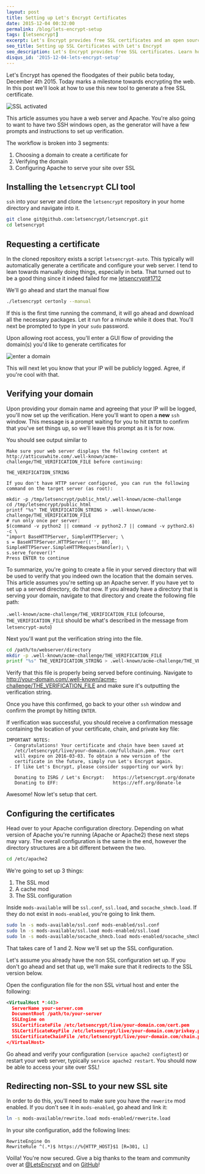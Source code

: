 ```yaml
---
layout: post
title: Setting up Let's Encrypt Certificates
date: 2015-12-04 00:32:00
permalink: /blog/lets-encrypt-setup
tags: [letsencrypt]
excerpt: Let's Encrypt provides free SSL certificates and an open source client for generating and setting up your certificates. A movement to encrypt the web. Here we look at how to use the Let's Encrypt tool.
seo_title: Setting up SSL Certificates with Let's Encrypt
seo_description: Let's Encrypt provides free SSL certificates. Learn how to set up and install a Let's Encrypt SSL Certificate for Apache
disqus_id: '2015-12-04-lets-encrypt-setup'
---
```


Let's Encrypt has opened the floodgates of their public beta today, December 4th 2015. Today marks a milestone towards encrypting the web. In this post we'll look at how to use this new tool to generate a free SSL certificate.

<img src="/dist/images/blog/lets-encrypt-setup/encrypted.png" alt="SSL activated" />

This article assumes you have a web server and Apache. You're also going to want to have two SSH windows open, as the generator will have a few prompts and instructions to set up verification.

The workflow is broken into 3 segments:

1. Choosing a domain to create a certificate for
2. Verifying the domain
3. Configuring Apache to serve your site over SSL

## Installing the `letsencrypt` CLI tool

`ssh` into your server and clone the `letsencrypt` repository in your home directory and navigate into it.

```bash
git clone git@github.com:letsencrypt/letsencrypt.git
cd letsencrypt
```

## Requesting a certificate

In the cloned repository exists a script `letsencrypt-auto`. This typically will automatically generate a certificate and configure your web server. I tend to lean towards manually doing things, especially in beta. That turned out to be a good thing since it indeed failed for me <a href="https://github.com/letsencrypt/letsencrypt/issues/1712" title="Error installing Apache2 certificates" target="_blank">letsencrypt#1712</a>

We'll go ahead and start the manual flow

```bash
./letsencrypt certonly --manual
```

If this is the first time running the command, it will go ahead and download all the necessary packages. Let it run for a minute while it does that. You'll next be prompted to type in your `sudo` password.

Upon allowing root access, you'll enter a GUI flow of providing the domain(s) you'd like to generate certificates for

<img src="/dist/images/blog/lets-encrypt-setup/domain-entry.png" alt="enter a domain" />

This will next let you know that your IP will be publicly logged. Agree, if you're cool with that.

## Verifying your domain

Upon providing your domain name and agreeing that your IP will be logged, you'll now set up the verification. Here you'll want to open a **new** `ssh` window. This message is a prompt waiting for you to hit `ENTER` to confirm that you've set things up, so we'll leave this prompt as it is for now.


You should see output similar to

```
Make sure your web server displays the following content at
http://atticuswhite.com/.well-known/acme-challenge/THE_VERIFICATION_FILE before continuing:

THE_VERIFICATION_STRING

If you don't have HTTP server configured, you can run the following
command on the target server (as root):

mkdir -p /tmp/letsencrypt/public_html/.well-known/acme-challenge
cd /tmp/letsencrypt/public_html
printf "%s" THE_VERIFICATION_STRING > .well-known/acme-challenge/THE_VERIFICATION_FILE
# run only once per server:
$(command -v python2 || command -v python2.7 || command -v python2.6) -c \
"import BaseHTTPServer, SimpleHTTPServer; \
s = BaseHTTPServer.HTTPServer(('', 80), SimpleHTTPServer.SimpleHTTPRequestHandler); \
s.serve_forever()"
Press ENTER to continue
```

To summarize, you're going to create a file in your served directory that will be used to verify that you indeed own the location that the domain serves. This article assumes you're setting up an Apache server. If you have yet to set up a served directory, do that now. If you already have a directory that is serving your domain, navigate to that directory and create the following file path:

`.well-known/acme-challenge/THE_VERIFICATION_FILE` (ofcourse, `THE_VERIFICATION_FILE` should be what's described in the message from `letsencrypt-auto`)

Next you'll want put the verification string into the file.

```bash
cd /path/to/webserver/directory
mkdir -p .well-known/acme-challenge/THE_VERIFICATION_FILE
printf "%s" THE_VERIFICATION_STRING > .well-known/acme-challenge/THE_VERIFICATION_FILE
```

Verify that this file is properly being served before continuing. Navigate to http://your-domain.com/.well-known/acme-challenge/THE_VERIFICATION_FILE and make sure it's outputting the verification string.

Once you have this confirmed, go back to your other `ssh` window and confirm the prompt by hitting `ENTER`.

If verification was successful, you should receive a confirmation message containing the location of your certificate, chain, and private key file:

```
IMPORTANT NOTES:
 - Congratulations! Your certificate and chain have been saved at
   /etc/letsencrypt/live/your-domain.com/fullchain.pem. Your cert
   will expire on 2016-03-03. To obtain a new version of the
   certificate in the future, simply run Let's Encrypt again.
 - If like Let's Encrypt, please consider supporting our work by:

   Donating to ISRG / Let's Encrypt:   https://letsencrypt.org/donate
   Donating to EFF:                    https://eff.org/donate-le
```

Awesome! Now let's setup that cert.

## Configuring the certificates

Head over to your Apache configuration directory. Depending on what version of Apache you're running (Apache or Apache2) these next steps may vary. The overall configuration is the same in the end, however the directory structures are a bit different between the two.

```bash
cd /etc/apache2
```

We're going to set up 3 things:

1. The SSL mod
2. A cache mod
3. The SSL configuration

Inside `mods-available` will be `ssl.conf`, `ssl.load`, and `socache_shmcb.load`. If they do not exist in `mods-enabled`, you're going to link them.

```bash
sudo ln -s mods-available/ssl.conf mods-enabled/ssl.conf
sudo ln -s mods-available/ssl.load mods-enabled/ssl.load
sudo ln -s mods-available/socache_shmcb.load mods-enabled/socache_shmcb.load
```

That takes care of 1 and 2. Now we'll set up the SSL configuration.

Let's assume you already have the non SSL configuration set up. If you don't go ahead and set that up, we'll make sure that it redirects to the SSL version below.

Open the configuration file for the non SSL virtual host and enter the following:

```xml
<VirtualHost *:443>
  ServerName your-server.com
  DocumentRoot /path/to/your-server
  SSLEngine on
  SSLCertificateFile /etc/letsencrypt/live/your-domain.com/cert.pem
  SSLCertificateKeyFile /etc/letsencrypt/live/your-domain.com/privkey.pem
  SSLCertificateChainFile /etc/letsencrypt/live/your-domain.com/chain.pem
</VirtualHost>
```

Go ahead and verify your configuration (`service apache2 configtest`) or restart your web server, typically `service apache2 restart`. You should now be able to access your site over SSL!

## Redirecting non-SSL to your new SSL site

In order to do this, you'll need to make sure you have the `rewerite` mod enabled. If you don't see it in `mods-enabled`, go ahead and link it:

```bash
ln -s mods-available/rewrite.load mods-enabled/rewerite.load
```

In your site configuration, add the following lines:

```
RewriteEngine On
RewriteRule ^(.*)$ https://%{HTTP_HOST}$1 [R=301, L]
```

Voilla! You're now secured. Give a big thanks to the team and community over at <a href="https://twitter.com/letsencrypt" title="Let's Encrypt" target="_blank">@LetsEncrypt</a> and on <a href="https://github.com/letsencrypt/letsencrypt" title="Let's Encrypt on Github" target="_blank">GitHub</a>!
